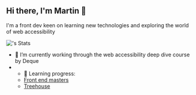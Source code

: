 ## Hi there, I'm Martin 👋


I'm a front dev keen on learning new technologies and exploring the world of web accessibility

![<MartinSole>'s Stats](https://github-readme-stats.vercel.app/api?username=<MartinSole>&theme=vue-dark&show_icons=true&hide_border=true&count_private=true)
<!--
**MartinSole/MartinSole** is a ✨ _special_ ✨ repository because its `README.md` (this file) appears on your GitHub profile.

Here are some ideas to get you started:

- 🔭 I’m currently working on ...
- 🌱 I’m currently learning ...
- 👯 I’m looking to collaborate on ...
- 🤔 I’m looking for help with ...
- 💬 Ask me about ...
- 📫 How to reach me: ...
- 😄 Pronouns: ...
- ⚡ Fun fact: ...
-->
- 🔭 I’m currently working through the web accessibility deep dive course by Deque
- - 💬 Learning progress:
  - [Front end masters](https://frontendmasters.com/u/MartinSole/)
  - [Treehouse](https://teamtreehouse.com/profiles/martinsole)
